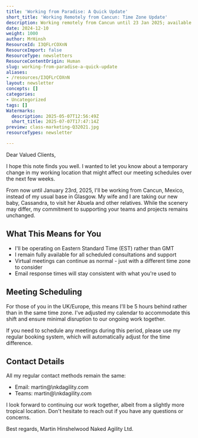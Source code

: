 ```yaml
---
title: 'Working from Paradise: A Quick Update'
short_title: 'Working Remotely from Cancun: Time Zone Update'
description: Working remotely from Cancun until 23 Jan 2025; available as usual, but now on EST. Meeting times may shift due to time zone change. Contact details remain unchanged.
date: 2024-12-10
weight: 1000
author: MrHinsh
ResourceId: I3QFLrCOXnN
ResourceImport: false
ResourceType: newsletters
ResourceContentOrigin: Human
slug: working-from-paradise-a-quick-update
aliases:
- /resources/I3QFLrCOXnN
layout: newsletter
concepts: []
categories:
- Uncategorized
tags: []
Watermarks:
  description: 2025-05-07T12:56:49Z
  short_title: 2025-07-07T17:47:14Z
preview: class-marketing-Q32021.jpg
resourceTypes: newsletter

---
```

Dear Valued Clients,

I hope this note finds you well. I wanted to let you know about a temporary change in my working location that might affect our meeting schedules over the next few weeks.

From now until January 23rd, 2025, I'll be working from Cancun, Mexico, instead of my usual base in Glasgow. My wife and I are taking our new baby, Cassandra, to visit her Abuela and other relatives. While the scenery may differ, my commitment to supporting your teams and projects remains unchanged.

## What This Means for You

* I'll be operating on Eastern Standard Time (EST) rather than GMT
* I remain fully available for all scheduled consultations and support
* Virtual meetings can continue as normal - just with a different time zone to consider
* Email response times will stay consistent with what you're used to

## Meeting Scheduling

For those of you in the UK/Europe, this means I'll be 5 hours behind rather than in the same time zone. I've adjusted my calendar to accommodate this shift and ensure minimal disruption to our ongoing work together.

If you need to schedule any meetings during this period, please use my regular booking system, which will automatically adjust for the time difference.

## Contact Details

All my regular contact methods remain the same:

* Email: martin\@\nkdagility.com
* Teams: martin\@\nkdagility.com

I look forward to continuing our work together, albeit from a slightly more tropical location. Don't hesitate to reach out if you have any questions or concerns.

Best regards,
Martin Hinshelwood
Naked Agility Ltd.
